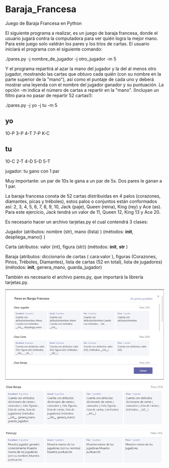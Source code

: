 # Baraja_Francesa
Juego de Baraja Francesa en Python

El siguiente programa a realizar, es un juego de baraja francesa, donde el usuario jugará contra la computadora para ver quién logra la mejor mano. Para este juego solo valdrán los pares y los tríos de cartas. El usuario iniciará el programa con el siguiente comando:

   ./pares.py -j nombre_de_jugador -j otro_jugador -m 5

Y el programa repartirá al azar la mano del jugador y la del al menos otro jugador, mostrando las cartas que obtuvo cada quién (con su nombre en la parte superior de la "mano"), así como el puntaje de cada uno y deberá mostrar una leyenda con el nombre del jugador ganador y su puntuación. La opción -m indica el número de cartas a repartir en la "mano". (Incluyan un filtro para no pasar de repartir 52 cartas!):

   ./pares.py -j yo -j tu -m 5
   
yo 
---------- 
10-P 
3-P 
4-T 
7-P 
K-C
   
tu 
---------- 
10-C 
2-T 
4-D 
5-D 
5-T

jugador: tu gano con 1 par

Muy importante: un par de 10s le gana a un par de 5s. Dos pares le ganan a 1 par.

La baraja francesa consta de 52 cartas distribuidas en 4 palos (corazones, diamantes, picas y tréboles), estos palos o conjuntos están conformados así: 2, 3, 4, 5, 6, 7, 8, 9, 10, Jack (paje), Queen (reina), King (rey) y Ace (as).  Para este ejercicio, Jack tendrá un valor de 11, Queen 12, King 13 y Ace 20.

Es necesario hacer un archivo tarjetas.py el cual contendrá 3 clases:

Jugador 
(atributos: nombre (str), mano (lista) ) 
(métodos: __init__, despliega_mano() )

Carta 
(atributos: valor (int), figura (str)) 
(métodos: __init__, __str__ )

Baraja 
(atributos: diccionario de cartas ( cara:valor ), figuras (Corazones, Pinos, Tréboles, Diamantes), lista de cartas (52 en total), lista de jugadores) 
(métodos: __init__, genera_mano, guarda_jugador)

También es necesario el archivo pares.py, que importará la librería tarjetas.py.

![Criterios de Evaluacion](/criterios/Criterios_de_evaluacion_BF.png)

![Criterios de Evaluacion_2](/criterios/criterios-2.png)

![Criterios de Evaluacion_3](/criterios/criterios-3.png)
